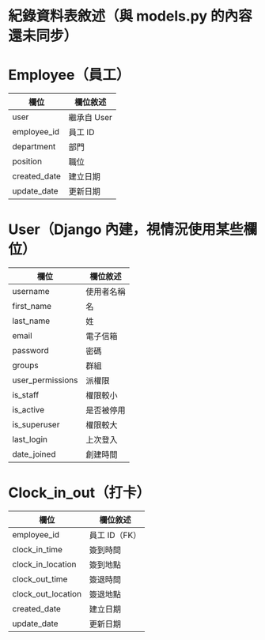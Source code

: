 紀錄資料表敘述（與 models.py 的內容還未同步）
=========

# Employee（員工）
| 欄位         | 欄位敘述        |
|--------------|----------------|
| user         | 繼承自 User     |
| employee_id | 員工 ID |
| department   | 部門 |
| position     | 職位 |
| created_date | 建立日期 |
| update_date  | 更新日期 |

# User（Django 內建，視情況使用某些欄位）
| 欄位         | 欄位敘述        |
|--------------|----------------|
| username     | 使用者名稱      |
| first_name   | 名   |
| last_name    | 姓   |
| email        | 電子信箱 |
| password     | 密碼 |
| groups       | 群組 |
| user_permissions  | 派權限 |
| is_staff     | 權限較小 |
| is_active    | 是否被停用 |
| is_superuser | 權限較大 |
| last_login   | 上次登入 |
| date_joined  | 創建時間 |

# Clock_in_out（打卡）
| 欄位         | 欄位敘述        |
|--------------|----------------|
| employee_id  | 員工 ID（FK）   |
| clock_in_time| 簽到時間 |
| clock_in_location| 簽到地點 |
| clock_out_time| 簽退時間 |
| clock_out_location| 簽退地點 |
| created_date | 建立日期 |
| update_date  | 更新日期 |
